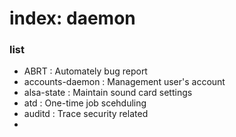 # index: daemon

### list

- ABRT              : Automately bug report
- accounts-daemon   : Management user's account
- alsa-state        : Maintain sound card settings
- atd               : One-time job scehduling
- auditd            : Trace security related
- 